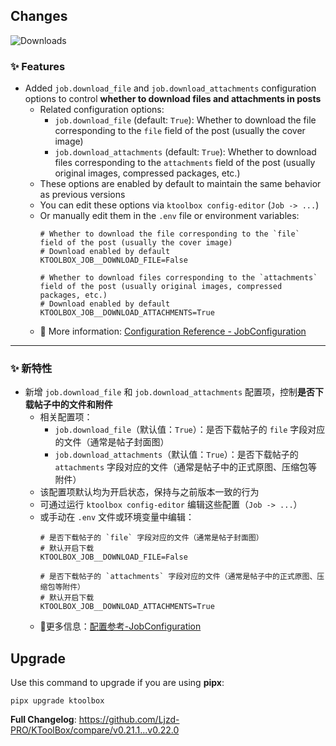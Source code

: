 ## Changes

![Downloads](https://img.shields.io/github/downloads/Ljzd-PRO/KToolBox/v0.22.0/total)

### ✨ Features

- Added `job.download_file` and `job.download_attachments` configuration options to control **whether to download files and attachments in posts**
  - Related configuration options:
    - `job.download_file` (default: `True`): Whether to download the file corresponding to the `file` field of the post (usually the cover image)
    - `job.download_attachments` (default: `True`): Whether to download files corresponding to the `attachments` field of the post (usually original images, compressed packages, etc.)
  - These options are enabled by default to maintain the same behavior as previous versions
  - You can edit these options via `ktoolbox config-editor` (`Job -> ...`)
  - Or manually edit them in the `.env` file or environment variables:
    ```dotenv
    # Whether to download the file corresponding to the `file` field of the post (usually the cover image)
    # Download enabled by default
    KTOOLBOX_JOB__DOWNLOAD_FILE=False

    # Whether to download files corresponding to the `attachments` field of the post (usually original images, compressed packages, etc.)
    # Download enabled by default
    KTOOLBOX_JOB__DOWNLOAD_ATTACHMENTS=True
    ```
  - 📖 More information: [Configuration Reference - JobConfiguration](https://ktoolbox.readthedocs.io/latest/zh/configuration/reference/#ktoolbox._configuration_zh.JobConfiguration)

[//]: # (### 🪲 Fixes)

- - -

### ✨ 新特性

- 新增 `job.download_file` 和 `job.download_attachments` 配置项，控制**是否下载帖子中的文件和附件**
  - 相关配置项：
    - `job.download_file`（默认值：`True`）：是否下载帖子的 `file` 字段对应的文件（通常是帖子封面图）
    - `job.download_attachments`（默认值：`True`）：是否下载帖子的 `attachments` 字段对应的文件（通常是帖子中的正式原图、压缩包等附件）
  - 该配置项默认均为开启状态，保持与之前版本一致的行为
  - 可通过运行 `ktoolbox config-editor` 编辑这些配置（`Job -> ...`）
  - 或手动在 `.env` 文件或环境变量中编辑：
    ```dotenv
    # 是否下载帖子的 `file` 字段对应的文件（通常是帖子封面图）
    # 默认开启下载
    KTOOLBOX_JOB__DOWNLOAD_FILE=False
    
    # 是否下载帖子的 `attachments` 字段对应的文件（通常是帖子中的正式原图、压缩包等附件）
    # 默认开启下载
    KTOOLBOX_JOB__DOWNLOAD_ATTACHMENTS=True
    ```
  - 📖更多信息：[配置参考-JobConfiguration](https://ktoolbox.readthedocs.io/latest/zh/configuration/reference/#ktoolbox._configuration_zh.JobConfiguration)

[//]: # (### 🪲 修复)

## Upgrade

Use this command to upgrade if you are using **pipx**:
```shell
pipx upgrade ktoolbox
```

**Full Changelog**: https://github.com/Ljzd-PRO/KToolBox/compare/v0.21.1...v0.22.0